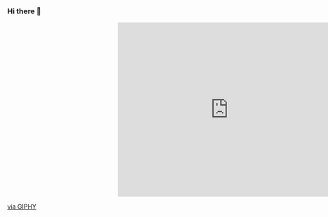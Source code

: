 ### Hi there 👋

<div id="header" align="center" style="width:100%;height:0;padding-bottom:79%;position:relative;">
  <iframe src="https://giphy.com/embed/u47skgWgE6E2ejacaR" 
          width="100%" 
          height="100%" 
          style="position:absolute" 
          frameBorder="0" 
          class="giphy-embed" allowFullScreen>
  </iframe>
</div>
<p>
  <a href="https://giphy.com/gifs/fallontonight-jimmy-fallon-tonight-show-whats-up-u47skgWgE6E2ejacaR">via GIPHY</a>
</p>
